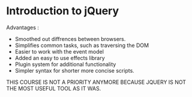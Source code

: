 # Introduction to jQuery
Advantages : 
- Smoothed out diffrences between browsers. 
- Simplifies common tasks, such as traversing the DOM
- Easier to work with the event model
- Added an easy to use effects library
- Plugin system for additional functionality
- Simpler syntax for shorter more concise scripts. 

THIS COURSE IS NOT A PRIORITY ANYMORE BECAUSE JQUERY IS NOT THE MOST USEFUL TOOL AS IT WAS. 